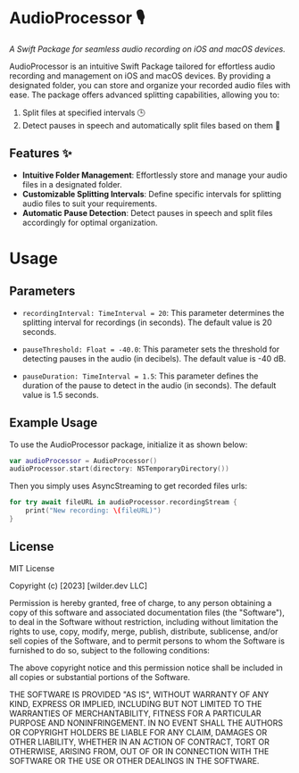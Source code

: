 # AudioProcessor 🎙️

_A Swift Package for seamless audio recording on iOS and macOS devices._

AudioProcessor is an intuitive Swift Package tailored for effortless audio recording and management on iOS and macOS devices. By providing a designated folder, you can store and organize your recorded audio files with ease. The package offers advanced splitting capabilities, allowing you to:

1. Split files at specified intervals 🕒
2. Detect pauses in speech and automatically split files based on them 🤫

## Features ✨

* **Intuitive Folder Management**: Effortlessly store and manage your audio files in a designated folder.
* **Customizable Splitting Intervals**: Define specific intervals for splitting audio files to suit your requirements.
* **Automatic Pause Detection**: Detect pauses in speech and split files accordingly for optimal organization.

# Usage

## Parameters

* `recordingInterval: TimeInterval = 20`: This parameter determines the splitting interval for recordings (in seconds). The default value is 20 seconds.

* `pauseThreshold: Float = -40.0`: This parameter sets the threshold for detecting pauses in the audio (in decibels). The default value is -40 dB.

* `pauseDuration: TimeInterval = 1.5`: This parameter defines the duration of the pause to detect in the audio (in seconds). The default value is 1.5 seconds.

## Example Usage

To use the AudioProcessor package, initialize it as shown below:

```swift
var audioProcessor = AudioProcessor()
audioProcessor.start(directory: NSTemporaryDirectory())
```

Then you simply uses AsyncStreaming to get recorded files urls: 

```swift
for try await fileURL in audioProcessor.recordingStream {
    print("New recording: \(fileURL)")
}
```

## License

MIT License

Copyright (c) [2023] [wilder.dev LLC]

Permission is hereby granted, free of charge, to any person obtaining a copy
of this software and associated documentation files (the "Software"), to deal
in the Software without restriction, including without limitation the rights
to use, copy, modify, merge, publish, distribute, sublicense, and/or sell
copies of the Software, and to permit persons to whom the Software is
furnished to do so, subject to the following conditions:

The above copyright notice and this permission notice shall be included in all
copies or substantial portions of the Software.

THE SOFTWARE IS PROVIDED "AS IS", WITHOUT WARRANTY OF ANY KIND, EXPRESS OR
IMPLIED, INCLUDING BUT NOT LIMITED TO THE WARRANTIES OF MERCHANTABILITY,
FITNESS FOR A PARTICULAR PURPOSE AND NONINFRINGEMENT. IN NO EVENT SHALL THE
AUTHORS OR COPYRIGHT HOLDERS BE LIABLE FOR ANY CLAIM, DAMAGES OR OTHER
LIABILITY, WHETHER IN AN ACTION OF CONTRACT, TORT OR OTHERWISE, ARISING FROM,
OUT OF OR IN CONNECTION WITH THE SOFTWARE OR THE USE OR OTHER DEALINGS IN THE
SOFTWARE.

